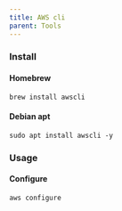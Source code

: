 ```yaml
---
title: AWS cli
parent: Tools
---
```


### Install

#### Homebrew

```shell
brew install awscli
```

#### Debian apt

```shell
sudo apt install awscli -y
```

### Usage

#### Configure

```shell
aws configure
```
